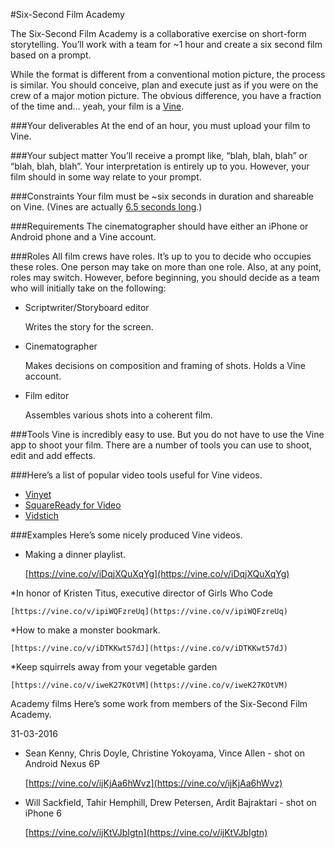 #Six-Second Film Academy

The Six-Second Film Academy is a collaborative exercise on short-form storytelling. You’ll work with a team for ~1 hour and create a six second film based on a prompt.

While the format is different from a conventional motion picture, the process is similar. You should conceive, plan and execute just as if you were on the crew of a major motion picture. The obvious difference, you have a fraction of the time and… yeah, your film is a [Vine](http://vine.co).

###Your deliverables 
At the end of an hour, you must upload your film to Vine.

###Your subject matter
You’ll receive a prompt like, “blah, blah, blah” or “blah, blah, blah”. Your interpretation is entirely up to you. However, your film should in some way relate to your prompt.

###Constraints
Your film must be ~six seconds in duration and shareable on Vine. (Vines are actually [6.5 seconds long](https://vine.co/v/ijpzbKzzrlP).)

###Requirements
The cinematographer should have either an iPhone or Android phone and a Vine account.

###Roles
All film crews have roles. It’s up to you to decide who occupies these roles. One person may take on more than one role. Also, at any point, roles may switch. However, before beginning, you should decide as a team who will initially take on the following:

* Scriptwriter/Storyboard editor

    Writes the story for the screen.

* Cinematographer

    Makes decisions on composition and framing of shots. Holds a Vine account.

* Film editor

    Assembles various shots into a coherent film.

###Tools
Vine is incredibly easy to use. But you do not have to use the Vine app to shoot your film. There are a number of tools you can use to shoot, edit and add effects. 


###Here’s a list of popular video tools useful for Vine videos.
* [Vinyet](http://vinyet.co)
* [SquareReady for Video](https://itunes.apple.com/us/app/squaready-for-video-convert/id687792357?mt=8)
* [Vidstich](https://itunes.apple.com/us/app/vidstitch-video-collage-for/id712908978?mt=8)


###Examples
Here’s some nicely produced Vine videos.

* Making a dinner playlist.

    [https://vine.co/v/iDqjXQuXqYg](https://vine.co/v/iDqjXQuXqYg)

*In honor of Kristen Titus, executive director of Girls Who Code

    [https://vine.co/v/ipiWQFzreUq](https://vine.co/v/ipiWQFzreUq)

*How to make a monster bookmark.

    [https://vine.co/v/iDTKKwt57dJ](https://vine.co/v/iDTKKwt57dJ)

*Keep squirrels away from your vegetable garden

    [https://vine.co/v/iweK27KOtVM](https://vine.co/v/iweK27KOtVM)


Academy films
Here’s some work from members of the Six-Second Film Academy.

31-03-2016

* Sean Kenny, Chris Doyle, Christine Yokoyama, Vince Allen - shot on Android Nexus 6P

    [https://vine.co/v/ijKjAa6hWvz](https://vine.co/v/ijKjAa6hWvz)

* Will Sackfield, Tahir Hemphill, Drew Petersen, Ardit Bajraktari - shot on iPhone 6

    [https://vine.co/v/ijKtVJbIgtn](https://vine.co/v/ijKtVJbIgtn)
